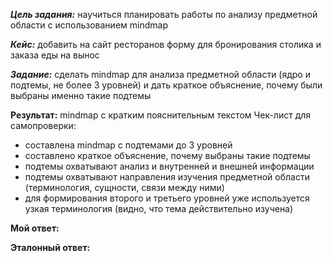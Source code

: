 ***Цель задания:*** научиться планировать работы по анализу предметной области с использованием mindmap

***Кейс:*** добавить на сайт ресторанов форму для бронирования столика и заказа еды на вынос

***Задание:*** сделать mindmap для анализа предметной области (ядро и подтемы, не более 3 уровней) и дать краткое объяснение, почему были выбраны именно такие подтемы

**Результат:** mindmap с кратким пояснительным текстом
Чек-лист для самопроверки:
- составлена mindmap с подтемами до 3 уровней
- составлено краткое объяснение, почему выбраны такие подтемы
- подтемы охватывают анализ и внутренней и внешней информации
- подтемы охватывают направления изучения предметной области (терминология, сущности, связи между ними)
- для формирования второго и третьего уровней уже используется узкая терминология (видно, что тема действительно изучена)

**Мой ответ:**

**Эталонный ответ:**
